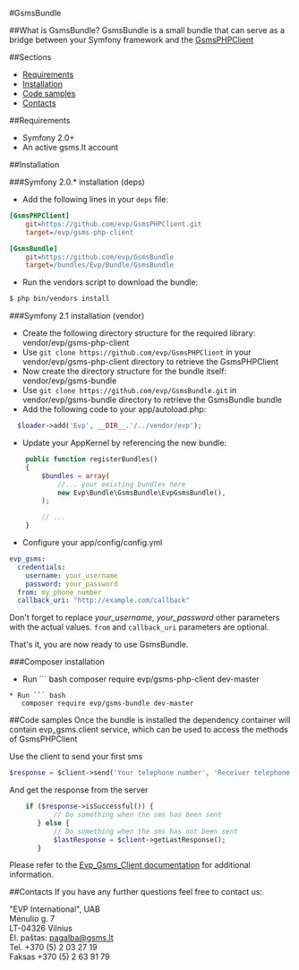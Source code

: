 #GsmsBundle

##What is GsmsBundle?
GsmsBundle is a small bundle that can serve as a bridge between your Symfony framework and the [GsmsPHPClient](https://github.com/evp/GsmsPHPClient)

##Sections
* [Requirements](#requirements)
* [Installation](#installation)
* [Code samples](#code-samples)
* [Contacts](#contacts)

##Requirements
* Symfony 2.0+
* An active gsms.lt account

##Installation

###Symfony 2.0.* installation (deps)
* Add the following lines in your `deps` file:
``` ini
[GsmsPHPClient]
    git=https://github.com/evp/GsmsPHPClient.git
    target=/evp/gsms-php-client
```
``` ini
[GsmsBundle]
    git=https://github.com/evp/GsmsBundle
    target=/bundles/Evp/Bundle/GsmsBundle
```
* Run the vendors script to download the bundle:

``` bash
$ php bin/vendors install
```

###Symfony 2.1 installation (vendor)
* Create the following directory structure for the required library: vendor/evp/gsms-php-client
* Use ```git clone https://github.com/evp/GsmsPHPClient``` in your vendor/evp/gsms-php-client directory to retrieve the GsmsPHPClient
* Now create the directory structure for the bundle itself: vendor/evp/gsms-bundle
* Use ```git clone https://github.com/evp/GsmsBundle.git``` in vendor/evp/gsms-bundle directory to retrieve the GsmsBundle bundle
* Add the following code to your app/autoload.php:

``` php
  $loader->add('Evp', __DIR__.'/../vendor/evp');
```
* Update your AppKernel by referencing the new bundle:

```php
    public function registerBundles()
    {
        $bundles = array(
            //... your existing bundles here
            new Evp\Bundle\GsmsBundle\EvpGsmsBundle(),
        );

        // ...
    }
```

* Configure your app/config/config.yml

```yml
evp_gsms:
  credentials:
    username: your_username
    password: your_password
  from: my_phone_number
  callback_uri: "http://example.com/callback"
```

Don't forget to replace *your_username*, *your_password* other parameters with the actual values.
`from` and `callback_uri` parameters are optional.

That's it, you are now ready to use GsmsBundle.

###Composer installation
* Run ``` bash
    composer require evp/gsms-php-client dev-master
```
* Run ``` bash
   composer require evp/gsms-bundle dev-master
```

##Code samples
Once the bundle is installed the dependency container will contain evp_gsms.client service,
which can be used to access the methods of GsmsPHPClient

Use the client to send your first sms

```php
$response = $client->send('Your telephone number', 'Receiver telephone number', 'message');
```

And get the response from the server

```php
    if ($response->isSuccessful()) {
           // Do something when the sms has been sent
       } else {
           // Do something when the sms has not been sent
           $lastResponse = $client->getLastResponse();
       }
```

Please refer to the [Evp_Gsms_Client documentation](https://github.com/evp/GsmsPHPClient#code-samples) for additional information.

##Contacts
If you have any further questions feel free to contact us:

"EVP International", UAB    
Mėnulio g. 7    
LT-04326 Vilnius    
El. paštas: pagalba@gsms.lt    
Tel. +370 (5) 2 03 27 19    
Faksas +370 (5) 2 63 91 79    
